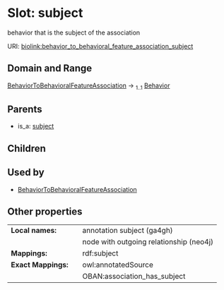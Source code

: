 
# Slot: subject


behavior that is the subject of the association

URI: [biolink:behavior_to_behavioral_feature_association_subject](https://w3id.org/biolink/vocab/behavior_to_behavioral_feature_association_subject)


## Domain and Range

[BehaviorToBehavioralFeatureAssociation](BehaviorToBehavioralFeatureAssociation.md) &#8594;  <sub>1..1</sub> [Behavior](Behavior.md)

## Parents

 *  is_a: [subject](subject.md)

## Children


## Used by

 * [BehaviorToBehavioralFeatureAssociation](BehaviorToBehavioralFeatureAssociation.md)

## Other properties

|  |  |  |
| --- | --- | --- |
| **Local names:** | | annotation subject (ga4gh) |
|  | | node with outgoing relationship (neo4j) |
| **Mappings:** | | rdf:subject |
| **Exact Mappings:** | | owl:annotatedSource |
|  | | OBAN:association_has_subject |

